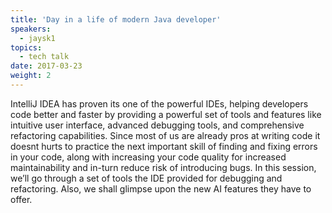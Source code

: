 ```yaml
---
title: 'Day in a life of modern Java developer'
speakers:
  - jaysk1
topics:
  - tech talk
date: 2017-03-23
weight: 2
---
```



IntelliJ IDEA has proven its one of the powerful IDEs, helping developers code better and faster by providing a powerful set of tools and features like intuitive user interface, advanced debugging tools, and comprehensive refactoring capabilities. Since most of us are already pros at writing code it doesnt hurts to practice the next important skill of finding and fixing errors in your code, along with increasing your code quality for increased maintainability and in-turn reduce risk of introducing bugs. In this session, we’ll go through a set of tools the IDE provided for debugging and refactoring. Also, we shall glimpse upon the new AI features they have to offer.